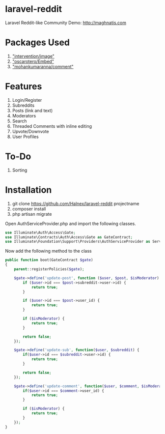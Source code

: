 # laravel-reddit
Laravel Reddit-like Community
Demo: http://maghnatis.com

# Packages Used
1. ["intervention/image"](https://github.com/Intervention/image)
2. ["oscarotero/Embed"](https://github.com/oscarotero/Embed)
3. ["mohankumaranna/comment"](https://github.com/mohankumaranna/comment)

# Features
1. Login/Register
2. Subreddits
3. Posts (link and text)
4. Moderators
5. Search
6. Threaded Comments with inline editing
7. Upvote/Downvote
8. User Profiles

# To-Do
1. Sorting

# Installation
1. git clone https://github.com/Halnex/laravel-reddit projectname
2. composer install
3. php artisan migrate

Open AuthServiceProvider.php and import the following classes.
```php
use Illuminate\Auth\Access\Gate;
use Illuminate\Contracts\Auth\Access\Gate as GateContract;
use Illuminate\Foundation\Support\Providers\AuthServiceProvider as ServiceProvider;
```
Now add the following method to the class
```php
public function boot(GateContract $gate)
{
    parent::registerPolicies($gate);

    $gate->define('update-post', function ($user, $post, $isModerator) {
        if ($user->id === $post->subreddit->user->id) {
            return true;
        }

        if ($user->id === $post->user_id) {
            return true;
        }

        if ($isModerator) {
            return true;
        }

        return false;
    });

    $gate->define('update-sub', function($user, $subreddit) {
        if($user->id === $subreddit->user->id) {
            return true;
        }

        return false;
    });

    $gate->define('update-comment', function($user, $comment, $isModerator) {
        if($user->id === $comment->user_id) {
            return true;
        }

        if ($isModerator) {
            return true;
        }
    });
}
```
